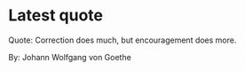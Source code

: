 # Latest quote 

Quote: Correction does much, but encouragement does more. 

By: Johann Wolfgang von Goethe